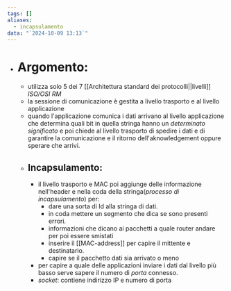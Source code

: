 ```yaml
---
tags: []
aliases:
  - incapsulamento
data: "`2024-10-09 13:13`"
---
```

- # Argomento:
	- utilizza solo 5 dei 7 [[Architettura standard dei protocolli||livelli]] _ISO/OSI RM_ 
	- la sessione di comunicazione è gestita a livello trasporto e al livello applicazione 
	- quando l'applicazione comunica i dati arrivano al livello applicazione che determina quali bit in quella stringa hanno un _determinato significato_ e poi chiede al livello trasporto di spedire i dati e di garantire la comunicazione e il ritorno dell'aknowledgement oppure sperare che arrivi.
	- ## Incapsulamento:  
		- il livello trasporto e MAC poi aggiunge delle informazione nell'header e nella coda della stringa(_processo di incapsulamento_) per:
			- dare una sorta di Id alla stringa di dati. 
			- in coda mettere un segmento che dica se sono presenti errori. 
			- informazioni che dicano ai pacchetti a quale router andare per poi essere smistati 
			- inserire il [[MAC-address]] per capire il mittente e destinatario.
			- capire se il pacchetto dati sia arrivato o meno
		- per capire a quale delle applicazioni inviare i dati dal livello più basso serve sapere il numero di _porta_ connesso. 
		- _socket_: contiene indirizzo IP e numero di porta
